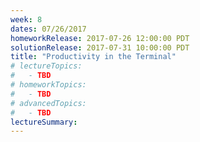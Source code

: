 ```yaml
---
week: 8
dates: 07/26/2017
homeworkRelease: 2017-07-26 12:00:00 PDT
solutionRelease: 2017-07-31 10:00:00 PDT
title: "Productivity in the Terminal"
# lectureTopics:
#   - TBD
# homeworkTopics:
#   - TBD
# advancedTopics:
#   - TBD
lectureSummary:
---
```

